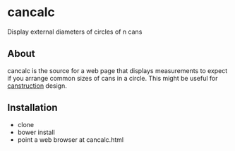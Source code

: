cancalc
=======

Display external diameters of circles of n cans

## About

cancalc is the source for a web page that displays measurements to expect if you arrange common sizes of cans in a circle. This might be useful for [canstruction](http://www.canstruction.org/) design.

## Installation

- clone
- bower install
- point a web browser at cancalc.html
